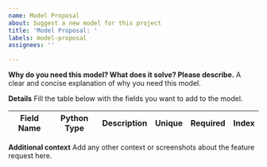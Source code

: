 ```yaml
---
name: Model Proposal
about: Suggest a new model for this project
title: 'Model Proposal: '
labels: model-proposal
assignees: ''

---
```


**Why do you need this model? What does it solve? Please describe.**
A clear and concise explanation of why you need this model.

**Details**
Fill the table below with the fields you want to add to the model.

| Field Name | Python Type | Description | Unique | Required | Index |
| ---------- | ----------- | ----------- | ------ | -------- | ----- |

**Additional context**
Add any other context or screenshots about the feature request here.
